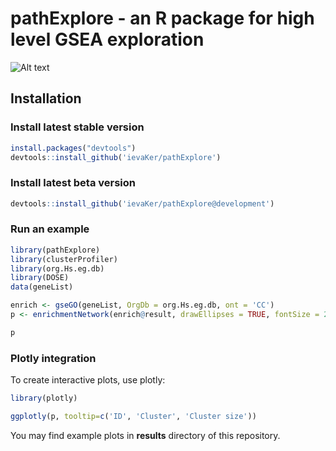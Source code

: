 # pathExplore - an R package for high level GSEA exploration

![Alt text](results/example.png "Pathway cluster network")

## Installation

### Install latest stable version

```R
install.packages("devtools")
devtools::install_github('ievaKer/pathExplore')
```

### Install latest beta version

```R
devtools::install_github('ievaKer/pathExplore@development')
```

### Run an example

```R
library(pathExplore)
library(clusterProfiler)
library(org.Hs.eg.db)
library(DOSE)
data(geneList)

enrich <- gseGO(geneList, OrgDb = org.Hs.eg.db, ont = 'CC')
p <- enrichmentNetwork(enrich@result, drawEllipses = TRUE, fontSize = 2.5)

p
```

### Plotly integration

To create interactive plots, use plotly:

```R
library(plotly)

ggplotly(p, tooltip=c('ID', 'Cluster', 'Cluster size'))
```

You may find example plots in __results__ directory of this repository.
